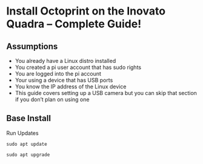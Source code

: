 # Install Octoprint on the Inovato Quadra – Complete Guide!

## Assumptions
- You already have a Linux distro installed
- You created a pi user account that has sudo rights
- You are logged into the pi account
- Your using a device that has USB ports
- You know the IP address of the Linux device
- This guide covers setting up a USB camera but you can skip that section if you don’t plan on using one

## Base Install

Run Updates

`sudo apt update`

`sudo apt upgrade`
